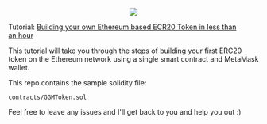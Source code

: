 <p align="center">
  <img src="https://user-images.githubusercontent.com/38366526/53689298-fc3d5000-3d52-11e9-8f6f-4b46263ad57b.png">
</p>

Tutorial: [Building your own Ethereum based ECR20 Token in less than an hour](https://medium.com/@vahiwe/building-your-own-ethereum-based-ecr20-token-in-less-than-an-hour-d4d4c7a14b1e)

This tutorial will take you through the steps of building your first ERC20 token on the Ethereum network using a single smart contract and MetaMask wallet.

This repo contains the sample solidity file: 
```
contracts/GGMToken.sol
```

Feel free to leave any issues and I'll get back to you and help you out :)

